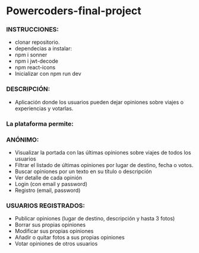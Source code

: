 # Powercoders-final-project

<h3>INSTRUCCIONES:</h3>

- clonar repositorio.
- dependecias a instalar:
- npm i sonner
- npm i jwt-decode
- npm react-icons
- Inicializar con npm run dev


<h3>DESCRIPCIÓN:</h3>

- Aplicación donde los usuarios pueden dejar opiniones sobre viajes o experiencias y votarlas.

<h3>La plataforma permite:</h3>

<h3>ANÓNIMO:</h3>

- Visualizar la portada con las últimas opiniones sobre viajes de todos los usuarios
- Filtrar el listado de últimas opiniones por lugar de destino, fecha o votos.
- Buscar opiniones por un texto en su título o descripción
- Ver detalle de cada opinión
- Login (con email y password)
- Registro (email, password)

<h3>USUARIOS REGISTRADOS:</h3>

- Publicar opiniones (lugar de destino, descripción y hasta 3 fotos)
- Borrar sus propias opiniones
- Modificar sus propias opiniones
- Añadir o quitar fotos a sus propias opiniones
- Votar opiniones de otros usuarios

